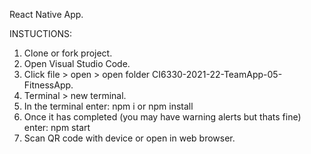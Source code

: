React Native App. 

INSTUCTIONS:
1.  Clone or fork project.
2.  Open Visual Studio Code.
3.  Click file > open > open folder CI6330-2021-22-TeamApp-05-FitnessApp.
4.  Terminal > new terminal.
5.  In the terminal enter: npm i or npm install
6.  Once it has completed (you may have warning alerts but thats fine) enter: npm start
7.  Scan QR code with device or open in web browser.
